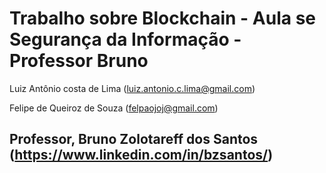 # Trabalho sobre Blockchain - Aula se Segurança da Informação - Professor Bruno
Luiz Antônio costa de Lima (luiz.antonio.c.lima@gmail.com)

Felipe de Queiroz de Souza (felpaojoj@gmail.com)

Professor, Bruno Zolotareff dos Santos (https://www.linkedin.com/in/bzsantos/)
---------------------------------------------------------------------------------------------------------------------------------------------
